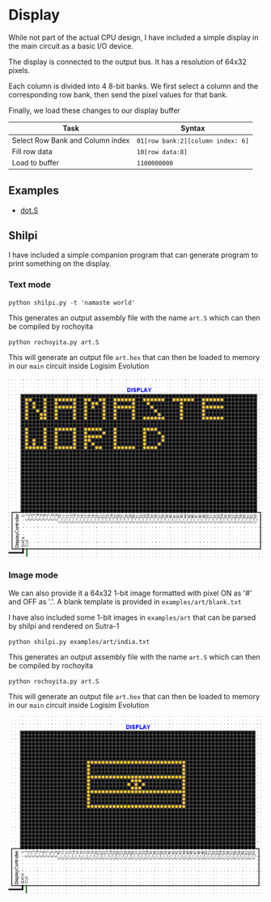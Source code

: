 # Display

While not part of the actual CPU design, I have included a simple display in the main circuit as a basic I/O device.

The display is connected to the output bus. It has a resolution of 64x32 pixels.

Each column is divided into 4 8-bit banks.
We first select a column and the corresponding row bank, then send the pixel values for that bank.

Finally, we load these changes to our display buffer

| Task | Syntax |
|---|---|
| Select Row Bank and Column index | `01[row bank:2][column index: 6]` |
| Fill row data | `10[row data:8]` |
| Load to buffer | `1100000000` |

## Examples

- [dot.S](https://github.com/rnayabed/sutra-1/blob/master/examples/dot.S)

## Shilpi

I have included a simple companion program that can generate program to print something on the display. 

### Text mode

```shell
python shilpi.py -t 'namaste world'
```

This generates an output assembly file with the name `art.S` which can then be compiled by rochoyita

```
python rochoyita.py art.S
```

This will generate an output file `art.hex` that can then be loaded to memory in our `main` circuit inside Logisim Evolution

<img src="https://raw.githubusercontent.com/rnayabed/sutra-1/refs/heads/master/screenshots/shilpi-text.png" alt="Shilpi text mode screenshot">

### Image mode

We can also provide it a 64x32 1-bit image formatted with pixel ON as '#' and OFF as '.'. A blank template is provided in `examples/art/blank.txt`

I have also included some 1-bit images in `examples/art` that can be parsed by shilpi and rendered on Sutra-1

```shell
python shilpi.py examples/art/india.txt
```

This generates an output assembly file with the name `art.S` which can then be compiled by rochoyita

```shell
python rochoyita.py art.S
```

This will generate an output file `art.hex` that can then be loaded to memory in our `main` circuit inside Logisim Evolution

<img src="https://raw.githubusercontent.com/rnayabed/sutra-1/refs/heads/master/screenshots/shilpi-image.png" alt="Shilpi image mode screenshot">